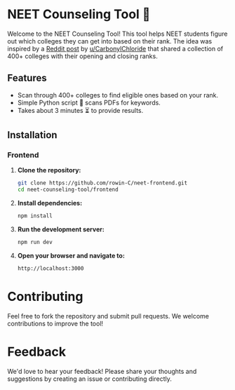 # NEET Counseling Tool 🏫

Welcome to the NEET Counseling Tool! This tool helps NEET students figure out which colleges they can get into based on their rank. The idea was inspired by a [Reddit post](https://www.reddit.com/r/indianmedschool/comments/15f1oqz/i_have_created_a_collection_of_college_wise_final/) by [u/CarbonylChloride](https://www.reddit.com/user/CarbonylChloride/) that shared a collection of 400+ colleges with their opening and closing ranks.

## Features

- Scan through 400+ colleges to find eligible ones based on your rank.
- Simple Python script 🐍 scans PDFs for keywords.
- Takes about 3 minutes ⏳ to provide results.

## Installation

### Frontend

1. **Clone the repository:**

   ```bash
   git clone https://github.com/rowin-C/neet-frontend.git
   cd neet-counseling-tool/frontend
   ```

2. **Install dependencies:**

   ```bash
   npm install
   ```

3. **Run the development server:**

   ```bash
   npm run dev
   ```

4. **Open your browser and navigate to:**
   ```bash
   http://localhost:3000
   ```

# Contributing

Feel free to fork the repository and submit pull requests. We welcome contributions to improve the tool!

# Feedback

We'd love to hear your feedback! Please share your thoughts and suggestions by creating an issue or contributing directly.
